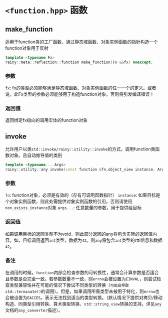 # `<function.hpp>` 函数

## make_function

适用于function类的工厂函数，通过静态域函数、对象实例函数的指针构造一个function对象用于反射

```cpp
template <typename Fx>
rainy::meta::reflection::function make_function(Fx &&fx) noexcept;
```

### 参数

`fx`: fx的类型必须能够满足静态域函数、对象实例函数的任一一个的定义。或者说，此Fx类型的参数必须能够用于构造function对象。否则将引发编译错误！


### 返回值

返回绑定fx指向的调用实体的function对象

## invoke

允许用户以类`std::invoke/rainy::utility::invoke`的方式，调用function类函数对象。且自动推导值的类别

```cpp
template <typename... Args>
rainy::utility::any invoke(const function &fn,object_view instance, Args &&...args);
```

### 参数

`fn`: function对象，必须是有效的（存有可调用函数指针）
`instance`: 如果目标是个对象实例函数，则此处需提供对象实例函数的引用，否则请使用`non_exists_instance`对象
`args...`: 任意数量的参数，用于提供给目标

### 返回值

如果调用目标的返回类型不为void，则此部分返回的any将包含实际的返回值内容。如，目标调用返回`int`类型，数据为`42`。则`any`将包含`int`类型的rtti信息和数据`42`。

### 备注

在调用的时候，`function`内部会检查参数的可转换性，通常会计算参数是否适合且参数是否完全一致。若参数数量不一致，则`errno`会被设置为`EINVAL`，则尝试检查类型兼容性并在可能的情况下尝试不同类型的转换（`可能会导致std::terminate()`的调用）。但是，如果调用所需类型未被用于特化，则`errno`也会被设置为`EACCES`。表示无法找到适当的类型转换。（默认情况下提供对拷贝/移动构造、同类型引用转换、算术类型转换、`std::string_view`转换的支持。详见`any`文档的`any_converter`描述）。
